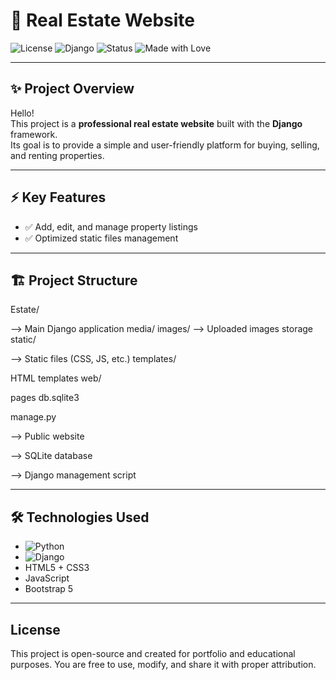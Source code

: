 # 🏡 Real Estate Website

![License](https://img.shields.io/badge/license-Open--Source-brightgreen)
![Django](https://img.shields.io/badge/Django-Framework-blue)
![Status](https://img.shields.io/badge/Status-Complete-success)
![Made with Love](https://img.shields.io/badge/Made%20with-Love-red)

---

## ✨ Project Overview

Hello!  
This project is a **professional real estate website** built with the **Django** framework.  
Its goal is to provide a simple and user-friendly platform for buying, selling, and renting properties.

---

## ⚡ Key Features
- ✅ Add, edit, and manage property listings
- ✅ Optimized static files management

---

## 🏗️ Project Structure
Estate/

--> Main Django application media/ images/ --> Uploaded images storage static/

--> Static files (CSS, JS, etc.) templates/

HTML templates web/

pages db.sqlite3

manage.py

--> Public website

--> SQLite database

--> Django management script

---

## 🛠️ Technologies Used
- ![Python](https://img.shields.io/badge/Python-3.10-blue)
- ![Django](https://img.shields.io/badge/Django-4.x-green)
- HTML5 + CSS3
- JavaScript
- Bootstrap 5

---

## License

This project is open-source and created for portfolio and educational purposes. You are free to use, modify, and share it with
proper attribution.

